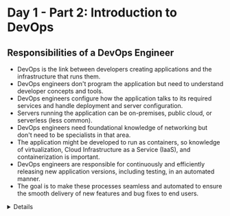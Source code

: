 # Day 1 - Part 2: Introduction to DevOps
## Responsibilities of a DevOps Engineer

- DevOps is the link between developers creating applications and the infrastructure that runs them.
- DevOps engineers don't program the application but need to understand developer concepts and tools.
- DevOps engineers configure how the application talks to its required services and handle deployment and server configuration.
- Servers running the application can be on-premises, public cloud, or serverless (less common).
- DevOps engineers need foundational knowledge of networking but don't need to be specialists in that area.
- The application might be developed to run as containers, so knowledge of virtualization, Cloud Infrastructure as a Service (IaaS), and containerization is important.
- DevOps engineers are responsible for continuously and efficiently releasing new application versions, including testing, in an automated manner.
- The goal is to make these processes seamless and automated to ensure the smooth delivery of new features and bug fixes to end users.

<details>

## DevOps Engineer Responsibilities:

- Link dev and infrastructure.
- Understand dev concepts and tools.
- Configure app communication, deployment, and server setup.
- Manage servers on-premises, cloud, or serverless.
- Basic networking knowledge.
- Virtualization, IaaS, container familiarity.
- Automate releases with testing.
- Smooth feature delivery to users.

</details>
